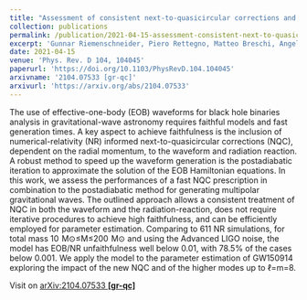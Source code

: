 ```yaml
---
title: "Assessment of consistent next-to-quasicircular corrections and post-adiabatic approximation in multipolar binary black holes waveforms"
collection: publications
permalink: /publication/2021-04-15-assessment-consistent-next-to-quasicircular
excerpt: 'Gunnar Riemenschneider, Piero Rettegno, Matteo Breschi, Angelica Albertini, Rossella Gamba, Sebastiano Bernuzzi, Alessandro Nagar'
date: 2021-04-15
venue: 'Phys. Rev. D 104, 104045'
paperurl: 'https://doi.org/10.1103/PhysRevD.104.104045'
arxivname: '2104.07533 [gr-qc]'
arxivurl: 'https://arxiv.org/abs/2104.07533'
---
```


The use of effective-one-body (EOB) waveforms for black hole binaries analysis in gravitational-wave astronomy requires faithful models and fast generation times. A key aspect to achieve faithfulness is the inclusion of numerical-relativity (NR) informed next-to-quasicircular corrections (NQC), dependent on the radial momentum, to the waveform and radiation reaction. A robust method to speed up the waveform generation is the postadiabatic iteration to approximate the solution of the EOB Hamiltonian equations. In this work, we assess the performances of a fast NQC prescription in combination to the postadiabatic method for generating multipolar gravitational waves. The outlined approach allows a consistent treatment of NQC in both the waveform and the radiation-reaction, does not require iterative procedures to achieve high faithfulness, and can be efficiently employed for parameter estimation. Comparing to 611 NR simulations, for total mass 10  M⊙≤M≤200  M⊙ and using the Advanced LIGO noise, the model has EOB/NR unfaithfulness well below 0.01, with 78.5% of the cases below 0.001. We apply the model to the parameter estimation of GW150914 exploring the impact of the new NQC and of the higher modes up to ℓ=m=8.

Visit on [arXiv:2104.07533 **[gr-qc]**](https://arxiv.org/abs/2104.07533)

